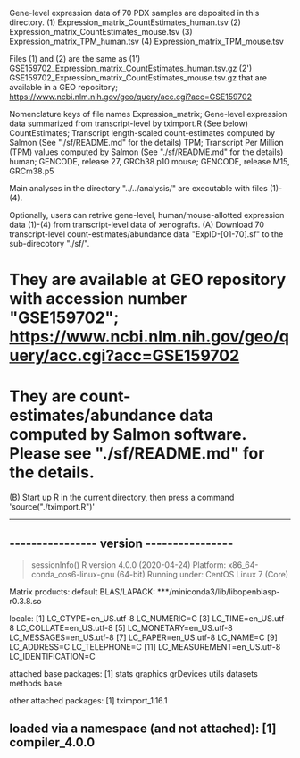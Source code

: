 
Gene-level expression data of 70 PDX samples are deposited in this directory. 
(1) Expression_matrix_CountEstimates_human.tsv
(2) Expression_matrix_CountEstimates_mouse.tsv
(3) Expression_matrix_TPM_human.tsv
(4) Expression_matrix_TPM_mouse.tsv

Files (1) and (2) are the same as
(1') GSE159702_Expression_matrix_CountEstimates_human.tsv.gz
(2') GSE159702_Expression_matrix_CountEstimates_mouse.tsv.gz
that are available in a GEO repository; https://www.ncbi.nlm.nih.gov/geo/query/acc.cgi?acc=GSE159702

Nomenclature keys of file names
 Expression_matrix; Gene-level expression data summarized from transcript-level by tximport.R (See below) 
 CountEstimates; Transcript length-scaled count-estimates computed by Salmon (See "./sf/README.md" for the details)
 TPM; Transcript Per Million (TPM) values computed by Salmon (See "./sf/README.md" for the details) 
 human; GENCODE, release 27, GRCh38.p10
 mouse; GENCODE, release M15, GRCm38.p5

Main analyses in the directory "../../analysis/" are executable with files (1)-(4).

Optionally, users can retrive gene-level, human/mouse-allotted expression data (1)-(4) from transcript-level data of xenografts.
(A) Download 70 transcript-level count-estimates/abundance data "ExpID-[01-70].sf" to the sub-direcotory "./sf/".
# They are available at GEO repository with accession number "GSE159702"; https://www.ncbi.nlm.nih.gov/geo/query/acc.cgi?acc=GSE159702
# They are count-estimates/abundance data computed by Salmon software. Please see "./sf/README.md" for the details.   
(B) Start up R in the current directory, then press a command 'source("./tximport.R")' 

-----------------------------------------
---------------- version ----------------
-----------------------------------------
> sessionInfo()
R version 4.0.0 (2020-04-24)
Platform: x86_64-conda_cos6-linux-gnu (64-bit)
Running under: CentOS Linux 7 (Core)

Matrix products: default
BLAS/LAPACK: ***/miniconda3/lib/libopenblasp-r0.3.8.so

locale:
 [1] LC_CTYPE=en_US.utf-8       LC_NUMERIC=C
 [3] LC_TIME=en_US.utf-8        LC_COLLATE=en_US.utf-8
 [5] LC_MONETARY=en_US.utf-8    LC_MESSAGES=en_US.utf-8
 [7] LC_PAPER=en_US.utf-8       LC_NAME=C
 [9] LC_ADDRESS=C               LC_TELEPHONE=C
[11] LC_MEASUREMENT=en_US.utf-8 LC_IDENTIFICATION=C

attached base packages:
[1] stats     graphics  grDevices utils     datasets  methods   base

other attached packages:
[1] tximport_1.16.1

loaded via a namespace (and not attached):
[1] compiler_4.0.0
-----------------------------------------
